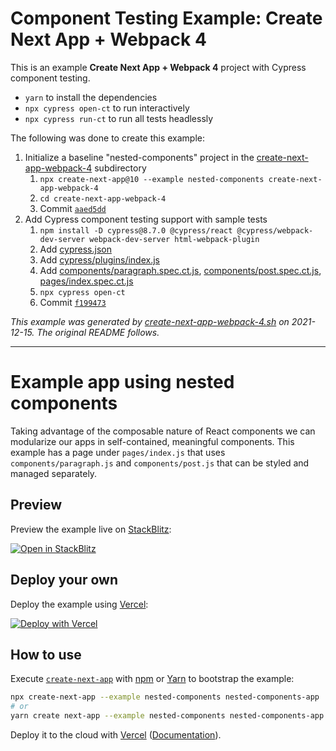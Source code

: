 # Component Testing Example: Create Next App + Webpack 4

This is an example **Create Next App + Webpack 4** project with Cypress component testing.

- `yarn` to install the dependencies
- `npx cypress open-ct` to run interactively
- `npx cypress run-ct` to run all tests headlessly

The following was done to create this example:

1. Initialize a baseline "nested-components" project in the [create-next-app-webpack-4](.) subdirectory
   1. `npx create-next-app@10 --example nested-components create-next-app-webpack-4`
   2. `cd create-next-app-webpack-4`
   3. Commit [`aaed5dd`](https://github.com/cypress-io/cypress-component-testing-examples/commit/aaed5dd8d2e673a55a117f348deb487b2d2023fe)
2. Add Cypress component testing support with sample tests
   1. `npm install -D cypress@8.7.0 @cypress/react @cypress/webpack-dev-server webpack-dev-server html-webpack-plugin`
   2. Add [cypress.json](cypress.json)
   3. Add [cypress/plugins/index.js](cypress/plugins/index.js)
   4. Add [components/paragraph.spec.ct.js](components/paragraph.spec.ct.js), [components/post.spec.ct.js](components/post.spec.ct.js), [pages/index.spec.ct.js](pages/index.spec.ct.js)
   5. `npx cypress open-ct`
   6. Commit [`f199473`](https://github.com/cypress-io/cypress-component-testing-examples/commit/f199473ffd9be02487e5ecf8f0937094dc72cbea)

_This example was generated by [create-next-app-webpack-4.sh](https://github.com/cypress-io/cypress-component-testing-examples/blob/main/scripts/create-next-app-webpack-4.sh) on 2021-12-15. The original README follows._

---

# Example app using nested components

Taking advantage of the composable nature of React components we can modularize our apps in self-contained, meaningful components. This example has a page under `pages/index.js` that uses `components/paragraph.js` and `components/post.js` that can be styled and managed separately.

## Preview

Preview the example live on [StackBlitz](http://stackblitz.com/):

[![Open in StackBlitz](https://developer.stackblitz.com/img/open_in_stackblitz.svg)](https://stackblitz.com/github/vercel/next.js/tree/canary/examples/nested-components)

## Deploy your own

Deploy the example using [Vercel](https://vercel.com?utm_source=github&utm_medium=readme&utm_campaign=next-example):

[![Deploy with Vercel](https://vercel.com/button)](https://vercel.com/new/git/external?repository-url=https://github.com/vercel/next.js/tree/canary/examples/nested-components&project-name=nested-components&repository-name=nested-components)

## How to use

Execute [`create-next-app`](https://github.com/vercel/next.js/tree/canary/packages/create-next-app) with [npm](https://docs.npmjs.com/cli/init) or [Yarn](https://yarnpkg.com/lang/en/docs/cli/create/) to bootstrap the example:

```bash
npx create-next-app --example nested-components nested-components-app
# or
yarn create next-app --example nested-components nested-components-app
```

Deploy it to the cloud with [Vercel](https://vercel.com/new?utm_source=github&utm_medium=readme&utm_campaign=next-example) ([Documentation](https://nextjs.org/docs/deployment)).
